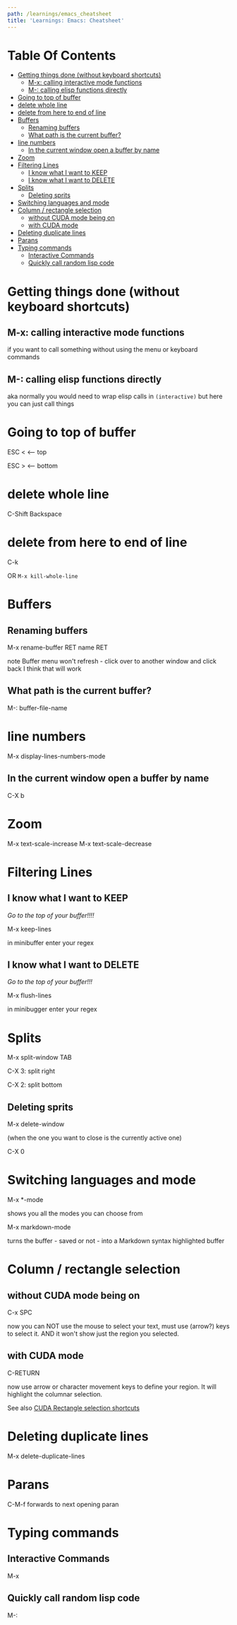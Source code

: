 ```yaml
---
path: /learnings/emacs_cheatsheet
title: 'Learnings: Emacs: Cheatsheet'
---
```

# Table Of Contents

<!-- toc -->

- [Getting things done (without keyboard shortcuts)](#getting-things-done-without-keyboard-shortcuts)
  * [M-x: calling interactive mode functions](#m-x-calling-interactive-mode-functions)
  * [M-: calling elisp functions directly](#m--calling-elisp-functions-directly)
- [Going to top of buffer](#going-to-top-of-buffer)
- [delete whole line](#delete-whole-line)
- [delete from here to end of line](#delete-from-here-to-end-of-line)
- [Buffers](#buffers)
  * [Renaming buffers](#renaming-buffers)
  * [What path is the current buffer?](#what-path-is-the-current-buffer)
- [line numbers](#line-numbers)
  * [In the current window open a buffer by name](#in-the-current-window-open-a-buffer-by-name)
- [Zoom](#zoom)
- [Filtering Lines](#filtering-lines)
  * [I know what I want to KEEP](#i-know-what-i-want-to-keep)
  * [I know what I want to DELETE](#i-know-what-i-want-to-delete)
- [Splits](#splits)
  * [Deleting sprits](#deleting-sprits)
- [Switching languages and mode](#switching-languages-and-mode)
- [Column / rectangle selection](#column--rectangle-selection)
  * [without CUDA mode being on](#without-cuda-mode-being-on)
  * [with CUDA mode](#with-cuda-mode)
- [Deleting duplicate lines](#deleting-duplicate-lines)
- [Parans](#parans)
- [Typing commands](#typing-commands)
  * [Interactive Commands](#interactive-commands)
  * [Quickly call random lisp code](#quickly-call-random-lisp-code)

<!-- tocstop -->

# Getting things done (without keyboard shortcuts)

## M-x: calling interactive mode functions

if you want to call something without using the menu or keyboard commands

## M-: calling elisp functions directly

aka normally you would need to wrap elisp calls in `(interactive)` but here you can just call things


# Going to top of buffer

ESC <   <-- top

ESC >   <-- bottom

# delete whole line

C-Shift Backspace

# delete from here to end of line

C-k

OR `M-x kill-whole-line`

# Buffers
## Renaming buffers

M-x rename-buffer RET name RET

note Buffer menu won't refresh - click over to another window and click back I think that will work

## What path is the current buffer?

M-: buffer-file-name

# line numbers

M-x display-lines-numbers-mode

## In the current window open a buffer by name

C-X b



# Zoom

M-x text-scale-increase
M-x text-scale-decrease

# Filtering Lines

## I know what I want to KEEP

*Go to the top of your buffer!!!!*

M-x keep-lines

in minibuffer enter your regex

## I know what I want to DELETE

*Go to the top of your buffer!!!*

M-x flush-lines

in minibugger enter your regex

# Splits

M-x split-window TAB

C-X 3: split right

C-X 2: split bottom

## Deleting sprits

M-x delete-window

(when the one you want to close is the currently active one)

C-X 0


# Switching languages and mode

M-x *-mode

shows you all the modes you can choose from

M-x markdown-mode

turns the buffer - saved or not - into a Markdown syntax highlighted buffer

# Column / rectangle selection

## without CUDA mode being on

C-x SPC

now you can NOT use the mouse to select your text, must use (arrow?) keys to select it. AND it won't show just the region you selected.

## with CUDA mode

C-RETURN

now use arrow or character movement keys to define your region. It will highlight the columnar selection.

See also [CUDA Rectangle selection shortcuts](http://trey-jackson.blogspot.com/2008/10/emacs-tip-26-cua-mode-specifically.html)


# Deleting duplicate lines

M-x delete-duplicate-lines

# Parans

C-M-f forwards to next opening paran

# Typing commands

## Interactive Commands

M-x

## Quickly call random lisp code

M-:



